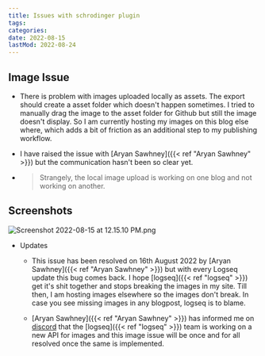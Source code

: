 ```yaml
---
title: Issues with schrodinger plugin
tags:
categories:
date: 2022-08-15
lastMod: 2022-08-24
---
```

## Image Issue

  + There is problem with images uploaded locally as assets. The export should create a asset folder which doesn't happen sometimes. I tried to manually drag the image to the asset folder for Github but still the image doesn't display. So I am currently hosting my images on this blog else where, which adds a bit of friction as an additional step to my publishing workflow.

  + I have raised the issue with [Aryan Sawhney]({{< ref "Aryan Sawhney" >}}) but the communication hasn't been so clear yet.

  + > Strangely, the local image upload is working on one blog and not working on another.

## Screenshots

![Screenshot 2022-08-15 at 12.15.10 PM.png](/assets/screenshot_2022-08-15_at_12.15.10_pm_1660548857365_0.png)

  + Updates

    + This issue has been resolved on 16th August 2022 by [Aryan Sawhney]({{< ref "Aryan Sawhney" >}}) but with every Logseq update this bug comes back. I hope [logseq]({{< ref "logseq" >}}) get it's shit together and stops breaking the images in my site. Till then, I am hosting images elsewhere so the images don't break. In case you see missing images in any blogpost, logseq is to blame.

    + [Aryan Sawhney]({{< ref "Aryan Sawhney" >}}) has informed me on [discord](https://discord.com/channels/725182569297215569/853262815727976458/1011568102535860264) that the [logseq]({{< ref "logseq" >}}) team is working on a new API for images and this image issue will be once and for all resolved once the same is implemented.
